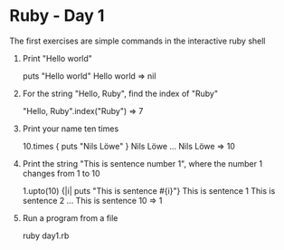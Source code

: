 Ruby - Day 1
============

The first exercises are simple commands in the interactive ruby shell

1. Print "Hello world"

	puts "Hello world"
	Hello world
	=> nil

2. For the string "Hello, Ruby", find the index of "Ruby"

	"Hello, Ruby".index("Ruby")
	=> 7

3. Print your name ten times

	10.times { puts "Nils Löwe" }
	Nils Löwe
	...
	Nils Löwe
	=> 10

4. Print the string "This is sentence number 1", where the number 1 changes from 1 to 10

	1.upto(10) {|i| puts "This is sentence #{i}"}
	This is sentence 1
	This is sentence 2
	...
	This is sentence 10
	=> 1

5. Run a program from a file

	ruby day1.rb
	

